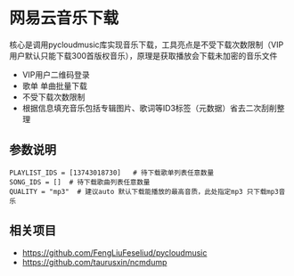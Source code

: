 # 网易云音乐下载




核心是调用pycloudmusic库实现音乐下载，工具亮点是不受下载次数限制（VIP用户默认只能下载300首版权音乐），原理是获取播放会下载未加密的音乐文件

- VIP用户二维码登录
- 歌单 单曲批量下载
- 不受下载次数限制 
- 根据信息填充音乐包括专辑图片、歌词等ID3标签（元数据）省去二次刮削整理


## 参数说明
```
PLAYLIST_IDS = [13743018730]   # 待下载歌单列表任意数量
SONG_IDS = []  # 待下载歌曲列表任意数量
QUALITY = "mp3"  # 建议auto 默认下载能播放的最高音质，此处指定mp3 只下载mp3音乐
```


## 相关项目
- https://github.com/FengLiuFeseliud/pycloudmusic
- https://github.com/taurusxin/ncmdump
